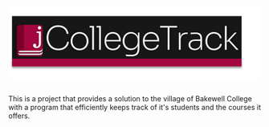 # <img src="jcollegetrack.png">
This is a project that provides a solution to the village of Bakewell College with a program that efficiently keeps track of it's students and the courses it offers.
